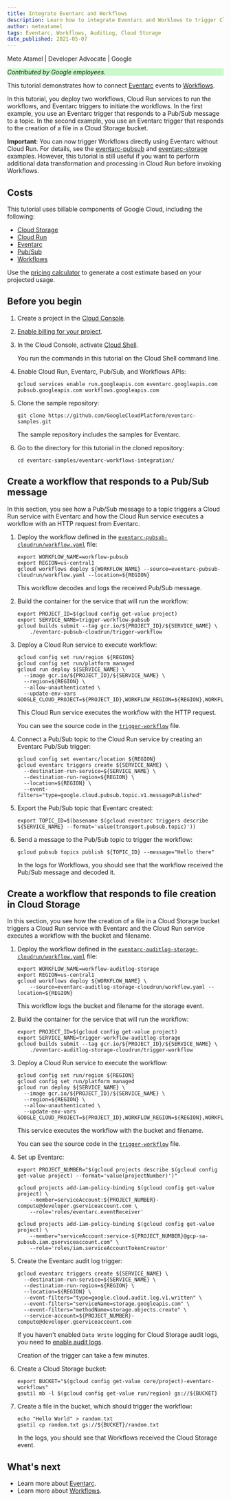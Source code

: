 ```yaml
---
title: Integrate Eventarc and Workflows
description: Learn how to integrate Eventarc and Worklows to trigger Cloud Run in response to Pub/Sub and Cloud Storage activity.
author: meteatamel
tags: Eventarc, Workflows, AuditLog, Cloud Storage
date_published: 2021-05-07
---
```


Mete Atamel | Developer Advocate | Google

<p style="background-color:#CAFACA;"><i>Contributed by Google employees.</i></p>

This tutorial demonstrates how to connect [Eventarc](https://cloud.google.com/eventarc/docs) events to
[Workflows](https://cloud.google.com/workflows/docs).

In this tutorial, you deploy two workflows, Cloud Run services to run the workflows, and Eventarc triggers to initiate the workflows. In the first example,
you use an Eventarc trigger that responds to a Pub/Sub message to a topic. In the second example, you use an Eventarc trigger that
responds to the creation of a file in a Cloud Storage bucket.

**Important**: You can now trigger Workflows directly using Eventarc without Cloud Run. For details, see the
[eventarc-pubsub](https://github.com/GoogleCloudPlatform/eventarc-samples/tree/main/eventarc-workflows-integration/eventarc-pubsub)
and
[eventarc-storage](https://github.com/GoogleCloudPlatform/eventarc-samples/tree/main/eventarc-workflows-integration/eventarc-storage)
examples. However, this tutorial is still useful if you want to perform additional data transformation and processing in Cloud Run before invoking
Workflows.

## Costs

This tutorial uses billable components of Google Cloud, including the following:

* [Cloud Storage](https://cloud.google.com/storage)
* [Cloud Run](https://cloud.google.com/run)
* [Eventarc](https://cloud.google.com/eventarc)
* [Pub/Sub](https://cloud.google.com/pubsub)
* [Workflows](https://cloud.google.com/workflows)

Use the [pricing calculator](https://cloud.google.com/products/calculator) to
generate a cost estimate based on your projected usage.

## Before you begin

1.  Create a project in the [Cloud Console](https://console.cloud.google.com/).
1.  [Enable billing for your project](https://cloud.google.com/billing/docs/how-to/modify-project).
1.  In the Cloud Console, activate [Cloud Shell](https://cloud.google.com/shell/docs/using-cloud-shell).

    You run the commands in this tutorial on the Cloud Shell command line.

1.  Enable Cloud Run, Eventarc, Pub/Sub, and Workflows APIs:

        gcloud services enable run.googleapis.com eventarc.googleapis.com pubsub.googleapis.com workflows.googleapis.com

1.  Clone the sample repository:

        git clone https://github.com/GoogleCloudPlatform/eventarc-samples.git

    The sample repository includes the samples for Eventarc.

1.  Go to the directory for this tutorial in the cloned repository:

        cd eventarc-samples/eventarc-workflows-integration/

## Create a workflow that responds to a Pub/Sub message

In this section, you see how a Pub/Sub message to a topic triggers a Cloud Run service with Eventarc and how the Cloud Run
service executes a workflow with an HTTP request from Eventarc.

1.  Deploy the workflow defined in the
    [`eventarc-pubsub-cloudrun/workflow.yaml`](https://github.com/GoogleCloudPlatform/eventarc-samples/blob/main/eventarc-workflows-integration/eventarc-pubsub-cloudrun/workflow.yaml)
    file:

        export WORKFLOW_NAME=workflow-pubsub
        export REGION=us-central1
        gcloud workflows deploy ${WORKFLOW_NAME} --source=eventarc-pubsub-cloudrun/workflow.yaml --location=${REGION}
    
    This workflow decodes and logs the received Pub/Sub message.

1.  Build the container for the service that will run the workflow:

        export PROJECT_ID=$(gcloud config get-value project)
        export SERVICE_NAME=trigger-workflow-pubsub
        gcloud builds submit --tag gcr.io/${PROJECT_ID}/${SERVICE_NAME} \
            ./eventarc-pubsub-cloudrun/trigger-workflow

1.  Deploy a Cloud Run service to execute workflow:

        gcloud config set run/region ${REGION}
        gcloud config set run/platform managed
        gcloud run deploy ${SERVICE_NAME} \
          --image gcr.io/${PROJECT_ID}/${SERVICE_NAME} \
          --region=${REGION} \
          --allow-unauthenticated \
          --update-env-vars GOOGLE_CLOUD_PROJECT=${PROJECT_ID},WORKFLOW_REGION=${REGION},WORKFLOW_NAME=${WORKFLOW_NAME}

    This Cloud Run service executes the workflow with the HTTP request.
    
    You can see the source code in the
    [`trigger-workflow`](https://github.com/GoogleCloudPlatform/eventarc-samples/tree/main/eventarc-workflows-integration/eventarc-pubsub-cloudrun/trigger-workflow)
    file.

1.  Connect a Pub/Sub topic to the Cloud Run service by creating an Eventarc Pub/Sub trigger:

        gcloud config set eventarc/location ${REGION}
        gcloud eventarc triggers create ${SERVICE_NAME} \
          --destination-run-service=${SERVICE_NAME} \
          --destination-run-region=${REGION} \
          --location=${REGION} \
          --event-filters="type=google.cloud.pubsub.topic.v1.messagePublished"

1.  Export the Pub/Sub topic that Eventarc created:

        export TOPIC_ID=$(basename $(gcloud eventarc triggers describe ${SERVICE_NAME} --format='value(transport.pubsub.topic)'))

1.  Send a message to the Pub/Sub topic to trigger the workflow:

        gcloud pubsub topics publish ${TOPIC_ID} --message="Hello there"

    In the logs for Workflows, you should see that the workflow received the Pub/Sub
    message and decoded it.

## Create a workflow that responds to file creation in Cloud Storage

In this section, you see how the creation of a file in a Cloud Storage bucket
triggers a Cloud Run service with Eventarc and the Cloud Run service
executes a workflow with the bucket and filename.

1.  Deploy the workflow defined in the
    [`eventarc-auditlog-storage-cloudrun/workflow.yaml`](https://github.com/GoogleCloudPlatform/eventarc-samples/tree/main/eventarc-workflows-integration/eventarc-auditlog-storage-cloudrun/workflow.yaml)
    file:

        export WORKFLOW_NAME=workflow-auditlog-storage
        export REGION=us-central1
        gcloud workflows deploy ${WORKFLOW_NAME} \
            --source=eventarc-auditlog-storage-cloudrun/workflow.yaml --location=${REGION}

    This workflow logs the bucket and filename for the storage event.

1.  Build the container for the service that will run the workflow:

        export PROJECT_ID=$(gcloud config get-value project)
        export SERVICE_NAME=trigger-workflow-auditlog-storage
        gcloud builds submit --tag gcr.io/${PROJECT_ID}/${SERVICE_NAME} \
            ./eventarc-auditlog-storage-cloudrun/trigger-workflow

1.  Deploy a Cloud Run service to execute the workflow:

        gcloud config set run/region ${REGION}
        gcloud config set run/platform managed
        gcloud run deploy ${SERVICE_NAME} \
          --image gcr.io/${PROJECT_ID}/${SERVICE_NAME} \
          --region=${REGION} \
          --allow-unauthenticated \
          --update-env-vars GOOGLE_CLOUD_PROJECT=${PROJECT_ID},WORKFLOW_REGION=${REGION},WORKFLOW_NAME=${WORKFLOW_NAME}

    This service executes the workflow with the bucket and filename.

    You can see the source code in the
    [`trigger-workflow`](https://github.com/GoogleCloudPlatform/eventarc-samples/tree/main/eventarc-workflows-integration/eventarc-auditlog-storage/trigger-workflow)
    file.

1.  Set up Eventarc:

        export PROJECT_NUMBER="$(gcloud projects describe $(gcloud config get-value project) --format='value(projectNumber)')"

        gcloud projects add-iam-policy-binding $(gcloud config get-value project) \
            --member=serviceAccount:${PROJECT_NUMBER}-compute@developer.gserviceaccount.com \
            --role='roles/eventarc.eventReceiver'

        gcloud projects add-iam-policy-binding $(gcloud config get-value project) \
            --member="serviceAccount:service-${PROJECT_NUMBER}@gcp-sa-pubsub.iam.gserviceaccount.com" \
            --role='roles/iam.serviceAccountTokenCreator'

1.  Create the Eventarc audit log trigger:

        gcloud eventarc triggers create ${SERVICE_NAME} \
          --destination-run-service=${SERVICE_NAME} \
          --destination-run-region=${REGION} \
          --location=${REGION} \
          --event-filters="type=google.cloud.audit.log.v1.written" \
          --event-filters="serviceName=storage.googleapis.com" \
          --event-filters="methodName=storage.objects.create" \
          --service-account=${PROJECT_NUMBER}-compute@developer.gserviceaccount.com
          
    If you haven't enabled `Data Write` logging for Cloud Storage audit logs, you need to
    [enable audit logs](https://cloud.google.com/logging/docs/audit/configure-data-access#config-console-enable).
    
    Creation of the trigger can take a few minutes.

1.  Create a Cloud Storage bucket:

        export BUCKET="$(gcloud config get-value core/project)-eventarc-workflows"
        gsutil mb -l $(gcloud config get-value run/region) gs://${BUCKET}

1.  Create a file in the bucket, which should trigger the workflow:

        echo "Hello World" > random.txt
        gsutil cp random.txt gs://${BUCKET}/random.txt

    In the logs, you should see that Workflows received the Cloud Storage event.

## What's next

* Learn more about [Eventarc](https://cloud.google.com/eventarc/docs).
* Learn more about [Workflows](https://cloud.google.com/workflows/docs).
